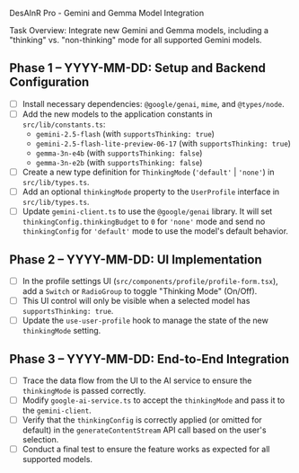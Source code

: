 DesAInR Pro - Gemini and Gemma Model Integration

Task Overview:
Integrate new Gemini and Gemma models, including a "thinking" vs. "non-thinking" mode for all supported Gemini models.

## Phase 1 – YYYY-MM-DD: Setup and Backend Configuration
- [ ] Install necessary dependencies: `@google/genai`, `mime`, and `@types/node`.
- [ ] Add the new models to the application constants in `src/lib/constants.ts`:
    - `gemini-2.5-flash` (with `supportsThinking: true`)
    - `gemini-2.5-flash-lite-preview-06-17` (with `supportsThinking: true`)
    - `gemma-3n-e4b` (with `supportsThinking: false`)
    - `gemma-3n-e2b` (with `supportsThinking: false`)
- [ ] Create a new type definition for `ThinkingMode` (`'default'` | `'none'`) in `src/lib/types.ts`.
- [ ] Add an optional `thinkingMode` property to the `UserProfile` interface in `src/lib/types.ts`.
- [ ] Update `gemini-client.ts` to use the `@google/genai` library. It will set `thinkingConfig.thinkingBudget` to `0` for `'none'` mode and send no `thinkingConfig` for `'default'` mode to use the model's default behavior.

## Phase 2 – YYYY-MM-DD: UI Implementation
- [ ] In the profile settings UI (`src/components/profile/profile-form.tsx`), add a `Switch` or `RadioGroup` to toggle "Thinking Mode" (On/Off).
- [ ] This UI control will only be visible when a selected model has `supportsThinking: true`.
- [ ] Update the `use-user-profile` hook to manage the state of the new `thinkingMode` setting.

## Phase 3 – YYYY-MM-DD: End-to-End Integration
- [ ] Trace the data flow from the UI to the AI service to ensure the `thinkingMode` is passed correctly.
- [ ] Modify `google-ai-service.ts` to accept the `thinkingMode` and pass it to the `gemini-client`.
- [ ] Verify that the `thinkingConfig` is correctly applied (or omitted for default) in the `generateContentStream` API call based on the user's selection.
- [ ] Conduct a final test to ensure the feature works as expected for all supported models. 